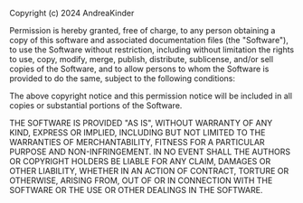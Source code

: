 Copyright (c) 2024 AndreaKinder

Permission is hereby granted, free of charge, to any person obtaining a copy of this software and associated documentation files (the "Software"), to use the Software without restriction, including without limitation the rights to use, copy, modify, merge, publish, distribute, sublicense, and/or sell copies of the Software, and to allow persons to whom the Software is provided to do the same, subject to the following conditions:

The above copyright notice and this permission notice will be included in all copies or substantial portions of the Software.

THE SOFTWARE IS PROVIDED "AS IS", WITHOUT WARRANTY OF ANY KIND, EXPRESS OR IMPLIED, INCLUDING BUT NOT LIMITED TO THE WARRANTIES OF MERCHANTABILITY, FITNESS FOR A PARTICULAR PURPOSE AND NON-INFRINGEMENT. IN NO EVENT SHALL THE AUTHORS OR COPYRIGHT HOLDERS BE LIABLE FOR ANY CLAIM, DAMAGES OR OTHER LIABILITY, WHETHER IN AN ACTION OF CONTRACT, TORTURE OR OTHERWISE, ARISING FROM, OUT OF OR IN CONNECTION WITH THE SOFTWARE OR THE USE OR OTHER DEALINGS IN THE SOFTWARE.
